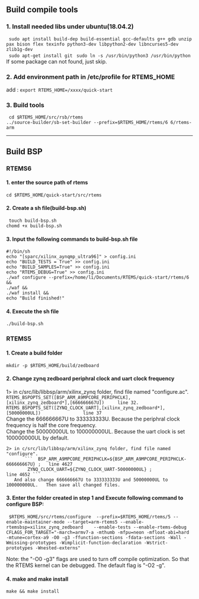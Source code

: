 ## Build compile tools
### 1. Install needed libs under ubuntu(18.04.2)   
   ``` sudo apt install build-dep build-essential gcc-defaults g++ gdb unzip pax bison flex texinfo python3-dev libpython2-dev libncurses5-dev zlib1g-dev```    
   ``` sudo apt-get install git```
   ``` sudo ln -s /usr/bin/python3 /usr/bin/python```
   If some package can not found, just skip.
   
### 2. Add environment path in /etc/profile for RTEMS_HOME   
   add :  ``` export RTEMS_HOME=/xxxx/quick-start ```     
   
### 3. Build tools
 
 ``` cd $RTEMS_HOME/src/rsb/rtems```   
 ``` ../source-builder/sb-set-builder --prefix=$RTEMS_HOME/rtems/6 6/rtems-arm ```     

*** 

## Build BSP 
### RTEMS6
#### 1. enter the source path of rtems    
  ``` cd $RTEMS_HOME/quick-start/src/rtems ```   
#### 2. Create a sh file(build-bsp.sh)
  ``` touch build-bsp.sh```   
  ``` chomd +x build-bsp.sh ```    
#### 3. Input the following commands to build-bsp.sh file   
 ``` #!/bin/sh   ```    
 ``` echo "[sparc/xilinx_aynqmp_ultra96]" > config.ini ```    
 ``` echo "BUILD_TESTS = True" >> config.ini ```    
 ``` echo "BUILD_SAMPLES=True" >> config.ini ```    
 ``` echo "RTEMS_DEBUG=True" >> config.ini ```    
 ``` ./waf configure --prefix=/home/li/Documents/RTEMS/quick-start/rtems/6 && ```     
 ``` ./waf && ```   
 ``` ./waf install && ```   
 ``` echo "Build finished!" ```      
  
#### 4. Execute the sh file   
 ``` ./build-bsp.sh ```    

 
### RTEMS5   
 #### 1. Create a build folder   
 ``` mkdir -p $RTEMS_HOME/build/zedboard ```     
 
 #### 2. Change zynq zedboard periphral clock and uart clock frequency   
   1> in c/src/lib/libbsp/arm/xilinx_zynq folder, find file named "configure.ac".    
         ``` RTEMS_BSPOPTS_SET([BSP_ARM_A9MPCORE_PERIPHCLK],[xilinx_zynq_zedboard*],[666666667U])     line 32.    
         RTEMS_BSPOPTS_SET([ZYNQ_CLOCK_UART],[xilinx_zynq_zedboard*],[50000000UL])                line 37   ```   
       Change the 666666667U to 333333333U. Because the periphral clock frequency is half the core frequency.  
       Change the 50000000UL to 100000000UL. Because the uart clock is set 100000000UL by default.
    
    2> in c/src/lib/libbsp/arm/xilinx_zynq folder, find file named "configure".    
           ```  BSP_ARM_A9MPCORE_PERIPHCLK=${BSP_ARM_A9MPCORE_PERIPHCLK-666666667U} ;   line 4627   
            ZYNQ_CLOCK_UART=${ZYNQ_CLOCK_UART-50000000UL} ;                       line 4652 ```   
       And also change 666666667U to 333333333U and 50000000UL to 100000000UL.   Then save all changed files.

 #### 3. Enter the folder created in step 1 and Execute following command to configure BSP:   
 ``` $RTEMS_HOME/src/rtems/configure  --prefix=$RTEMS_HOME/rtems/5 --enable-maintainer-mode --target=arm-rtems5 --enable-rtemsbsp=xilinx_zynq_zedboard    --enable-tests --enable-rtems-debug CFLAGS_FOR_TARGET="-march=armv7-a -mthumb -mfpu=neon -mfloat-abi=hard -mtune=cortex-a9 -O0 -g3 -ffunction-sections -fdata-sections -Wall -Wmissing-prototypes -Wimplicit-function-declaration -Wstrict-prototypes -Wnested-externs"```    
 
 Note: the "-O0 -g3" flags are used to turn off compile optimization. So that the RTEMS kernel can be debugged. The default flag is "-O2 -g". 
   
 
 #### 4. make and make install   
  ``` make && make install ```   
